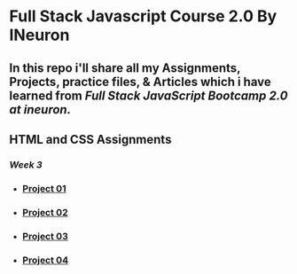 # Full Stack Javascript Course 2.0 By INeuron

## In this repo i'll share all my Assignments, Projects, practice files, & Articles which i have learned from **_Full Stack JavaScript Bootcamp 2.0 at ineuron._**

## HTML and CSS Assignments

### _Week 3_

- ### [Project 01](./HTML%20and%20CSS%20Assignments/Project%2001/)
- ### [Project 02](./HTML%20and%20CSS%20Assignments/Project%2002/)
- ### [Project 03](./HTML%20and%20CSS%20Assignments/Project%2003/)
- ### [Project 04](./HTML%20and%20CSS%20Assignments/Project%2004/)
